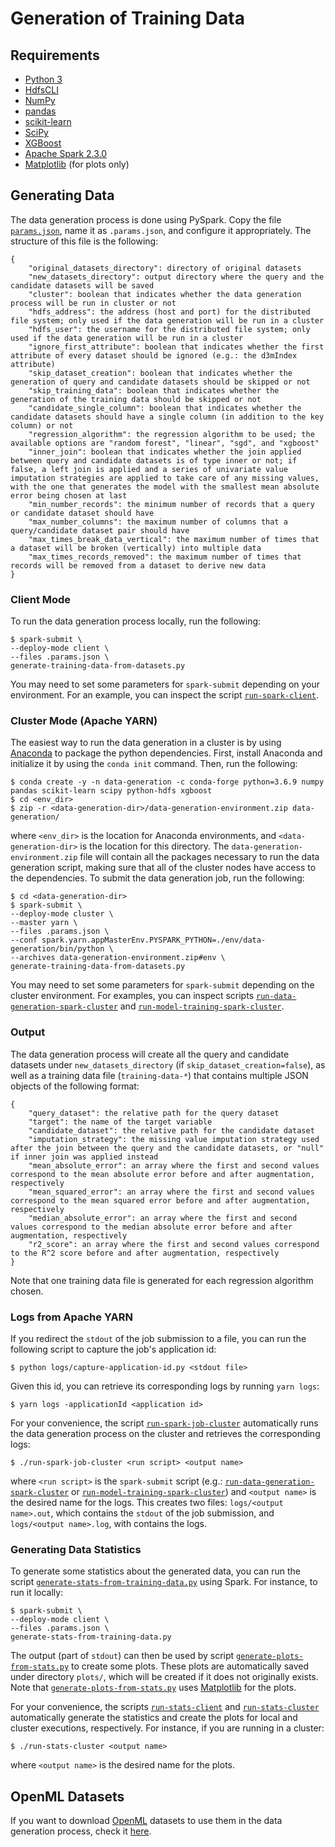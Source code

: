 # Generation of Training Data

## Requirements

* [Python 3](https://www.python.org/)
* [HdfsCLI](https://hdfscli.readthedocs.io/en/latest/)
* [NumPy](https://numpy.org/)
* [pandas](https://pandas.pydata.org/)
* [scikit-learn](https://scikit-learn.org/stable/)
* [SciPy](https://www.scipy.org/)
* [XGBoost](https://xgboost.readthedocs.io/en/latest/python/python_intro.html)
* [Apache Spark 2.3.0](https://spark.apache.org/)
* [Matplotlib](https://matplotlib.org/) (for plots only)

## Generating Data

The data generation process is done using PySpark. Copy the file [`params.json`](params.json), name it as `.params.json`, and configure it appropriately. The structure of this file is the following:

```
{
    "original_datasets_directory": directory of original datasets
    "new_datasets_directory": output directory where the query and the candidate datasets will be saved
    "cluster": boolean that indicates whether the data generation process will be run in cluster or not
    "hdfs_address": the address (host and port) for the distributed file system; only used if the data generation will be run in a cluster
    "hdfs_user": the username for the distributed file system; only used if the data generation will be run in a cluster
    "ignore_first_attribute": boolean that indicates whether the first attribute of every dataset should be ignored (e.g.: the d3mIndex attribute)
    "skip_dataset_creation": boolean that indicates whether the generation of query and candidate datasets should be skipped or not
    "skip_training_data": boolean that indicates whether the generation of the training data should be skipped or not
    "candidate_single_column": boolean that indicates whether the candidate datasets should have a single column (in addition to the key column) or not
    "regression_algorithm": the regression algorithm to be used; the available options are "random forest", "linear", "sgd", and "xgboost"
    "inner_join": boolean that indicates whether the join applied between query and candidate datasets is of type inner or not; if false, a left join is applied and a series of univariate value imputation strategies are applied to take care of any missing values, with the one that generates the model with the smallest mean absolute error being chosen at last
    "min_number_records": the minimum number of records that a query or candidate dataset should have
    "max_number_columns": the maximum number of columns that a query/candidate dataset pair should have
    "max_times_break_data_vertical": the maximum number of times that a dataset will be broken (vertically) into multiple data
    "max_times_records_removed": the maximum number of times that records will be removed from a dataset to derive new data
}
```

### Client Mode

To run the data generation process locally, run the following:

    $ spark-submit \
    --deploy-mode client \
    --files .params.json \
    generate-training-data-from-datasets.py

You may need to set some parameters for `spark-submit` depending on your environment. For an example, you can inspect the script [`run-spark-client`](run-spark-client).

### Cluster Mode (Apache YARN)

The easiest way to run the data generation in a cluster is by using [Anaconda](https://www.anaconda.com/) to package the python dependencies. First, install Anaconda and initialize it by using the `conda init` command. Then, run the following:

    $ conda create -y -n data-generation -c conda-forge python=3.6.9 numpy pandas scikit-learn scipy python-hdfs xgboost
    $ cd <env_dir>
    $ zip -r <data-generation-dir>/data-generation-environment.zip data-generation/

where `<env_dir>` is the location for Anaconda environments, and `<data-generation-dir>` is the location for this directory. The `data-generation-environment.zip` file will contain all the packages necessary to run the data generation script, making sure that all of the cluster nodes have access to the dependencies. To submit the data generation job, run the following:

    $ cd <data-generation-dir>
    $ spark-submit \
    --deploy-mode cluster \
    --master yarn \
    --files .params.json \
    --conf spark.yarn.appMasterEnv.PYSPARK_PYTHON=./env/data-generation/bin/python \
    --archives data-generation-environment.zip#env \
    generate-training-data-from-datasets.py

You may need to set some parameters for `spark-submit` depending on the cluster environment. For examples, you can inspect scripts [`run-data-generation-spark-cluster`](run-data-generation-spark-cluster) and [`run-model-training-spark-cluster`](run-model-training-spark-cluster).

### Output

The data generation process will create all the query and candidate datasets under `new_datasets_directory` (if `skip_dataset_creation=false`), as well as a training data file (`training-data-*`) that contains multiple JSON objects of the following format:

```
{
    "query_dataset": the relative path for the query dataset
    "target": the name of the target variable
    "candidate_dataset": the relative path for the candidate dataset
    "imputation_strategy": the missing value imputation strategy used after the join between the query and the candidate datasets, or "null" if inner join was applied instead
    "mean_absolute_error": an array where the first and second values correspond to the mean absolute error before and after augmentation, respectively
    "mean_squared_error": an array where the first and second values correspond to the mean squared error before and after augmentation, respectively
    "median_absolute_error": an array where the first and second values correspond to the median absolute error before and after augmentation, respectively
    "r2_score": an array where the first and second values correspond to the R^2 score before and after augmentation, respectively
}
```

Note that one training data file is generated for each regression algorithm chosen.

### Logs from Apache YARN

If you redirect the `stdout` of the job submission to a file, you can run the following script to capture the job's application id:

    $ python logs/capture-application-id.py <stdout file>

Given this id, you can retrieve its corresponding logs by running `yarn logs`:

    $ yarn logs -applicationId <application id>

For your convenience, the script [`run-spark-job-cluster`](run-spark-job-cluster) automatically runs the data generation process on the cluster and retrieves the corresponding logs:

    $ ./run-spark-job-cluster <run script> <output name>

where `<run script>` is the `spark-submit` script (e.g.: [`run-data-generation-spark-cluster`](run-data-generation-spark-cluster) or [`run-model-training-spark-cluster`](run-model-training-spark-cluster)) and `<output name>` is the desired name for the logs. This creates two files: `logs/<output name>.out`, which contains the `stdout` of the job submission, and `logs/<output name>.log`, with contains the logs.

### Generating Data Statistics

To generate some statistics about the generated data, you can run the script [`generate-stats-from-training-data.py`](generate-stats-from-training-data.py) using Spark. For instance, to run it locally:

    $ spark-submit \
    --deploy-mode client \
    --files .params.json \
    generate-stats-from-training-data.py

The output (part of `stdout`) can then be used by script [`generate-plots-from-stats.py`](generate-plots-from-stats.py) to create some plots. These plots are automatically saved under directory `plots/`, which will be created if it does not originally exists. Note that [`generate-plots-from-stats.py`](generate-plots-from-stats.py) uses [Matplotlib](https://matplotlib.org/) for the plots.

For your convenience, the scripts [`run-stats-client`](run-stats-client) and [`run-stats-cluster`](run-stats-cluster) automatically generate the statistics and create the plots for local and cluster executions, respectively. For instance, if you are running in a cluster:

    $ ./run-stats-cluster <output name>

where `<output name>` is the desired name for the plots.


## OpenML Datasets

If you want to download [OpenML](https://www.openml.org/) datasets to use them in the data generation process, check it [here](openml-datasets).
